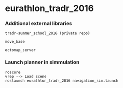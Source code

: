 # eurathlon_tradr_2016

### Additional external libraries
```
tradr-summer_school_2016 (private repo)
```
```
move_base 
```
```
octomap_server
```



### Launch planner in simmulation 

```
roscore
vrep --> Load scene
roslaunch eurathlon_tradr_2016 navigation_sim.launch
```